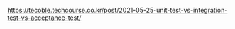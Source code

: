 

https://tecoble.techcourse.co.kr/post/2021-05-25-unit-test-vs-integration-test-vs-acceptance-test/